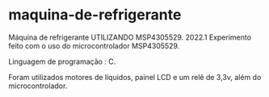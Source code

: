 # maquina-de-refrigerante
Máquina de refrigerante UTILIZANDO MSP4305529. 2022.1
Experimento feito com o uso do microcontrolador MSP4305529.

Linguagem de programação : C.

Foram utilizados motores de líquidos, painel LCD e um relê de 3,3v, além do microcontrolador.

